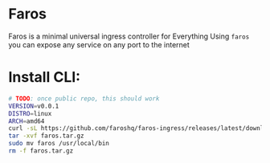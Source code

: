 # Faros

Faros is a minimal universal ingress controller for Everything
Using `faros` you can expose any service on any port to the internet


# Install CLI:

```bash
# TODO: once public repo, this should work
VERSION=v0.0.1
DISTRO=linux
ARCH=amd64
curl -sL https://github.com/faroshq/faros-ingress/releases/latest/download/faros-${VERSION}-${DISTRO}-${ARCH}.tar.gz -o faros.tar.gz
tar -xvf faros.tar.gz
sudo mv faros /usr/local/bin
rm -f faros.tar.gz
```
